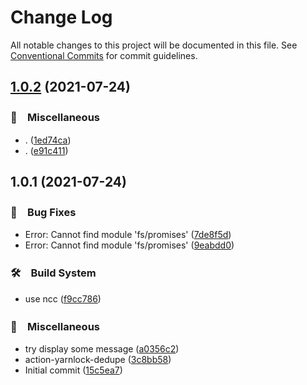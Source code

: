 # Change Log

All notable changes to this project will be documented in this file.
See [Conventional Commits](https://conventionalcommits.org) for commit guidelines.

## [1.0.2](https://github.com/bluelovers/action-yarnlock-dedupe/compare/action-yarnlock-dedupe@1.0.1...action-yarnlock-dedupe@1.0.2) (2021-07-24)


### 🔖　Miscellaneous

* . ([1ed74ca](https://github.com/bluelovers/action-yarnlock-dedupe/commit/1ed74ca2b6dc0d913c6189dfc22b7b3e8457131e))
* . ([e91c411](https://github.com/bluelovers/action-yarnlock-dedupe/commit/e91c411597243a663c082a831d09402a22387ec6))





## 1.0.1 (2021-07-24)


### 🐛　Bug Fixes

* Error: Cannot find module 'fs/promises' ([7de8f5d](https://github.com/bluelovers/action-yarnlock-dedupe/commit/7de8f5de57fca6f5e3570a39b301a879280401e9))
* Error: Cannot find module 'fs/promises' ([9eabdd0](https://github.com/bluelovers/action-yarnlock-dedupe/commit/9eabdd0bd447e32a3200939f7acd0160e297b1a0))


### 🛠　Build System

* use ncc ([f9cc786](https://github.com/bluelovers/action-yarnlock-dedupe/commit/f9cc786b6ebd8b35d2c371000cc7e0153576f2f5))


### 🔖　Miscellaneous

* try display some message ([a0356c2](https://github.com/bluelovers/action-yarnlock-dedupe/commit/a0356c255fc6501b25f9ae954385ec3ca4ebdfd5))
* action-yarnlock-dedupe ([3c8bb58](https://github.com/bluelovers/action-yarnlock-dedupe/commit/3c8bb58f2a351a2ed8ee7a4668f81ed19f9ac458))
* Initial commit ([15c5ea7](https://github.com/bluelovers/action-yarnlock-dedupe/commit/15c5ea7af27ae4ffef82e383cb2ae1557214808e))

